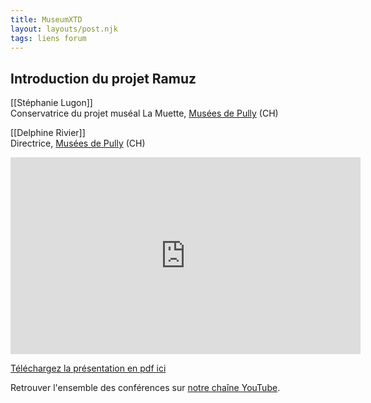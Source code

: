 ```yaml
---
title: MuseumXTD  
layout: layouts/post.njk  
tags: liens forum 
---
```

## Introduction du projet Ramuz

[[Stéphanie Lugon]]  
Conservatrice du projet muséal La Muette, [Musées de Pully](http://www.museedartdepully.ch) (CH)

[[Delphine Rivier]]  
Directrice, [Musées de Pully](http://www.museedartdepully.ch) (CH)

<iframe width="560" height="315" src="https://www.youtube.com/embed/wYg1M0Ua7J4" title="YouTube video player" frameborder="0" allow="accelerometer; autoplay; clipboard-write; encrypted-media; gyroscope; picture-in-picture" allowfullscreen></iframe>
  
[Téléchargez la présentation en pdf ici](https://kdrive.infomaniak.com/app/share/131928/f6a37e0d-a713-4693-b187-1ca39010813b)     
    
Retrouver l'ensemble des conférences sur [notre chaîne YouTube](https://www.youtube.com/channel/UCTZJM5WsXDkH8QgMdACUNyw).  
